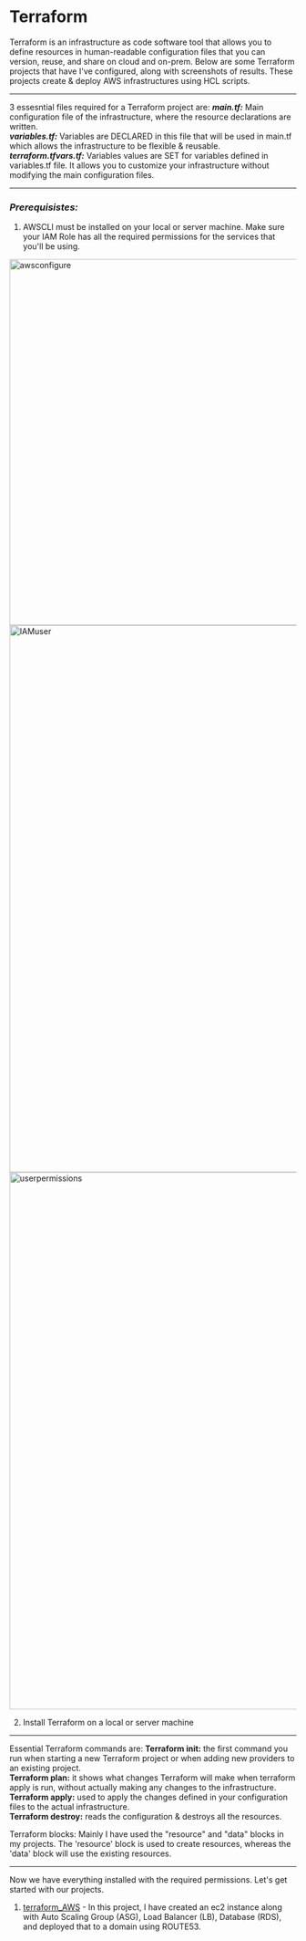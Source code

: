 # Terraform
Terraform is an infrastructure as code software tool that allows you to define resources in human-readable configuration files that you can version, reuse, and share on cloud and on-prem.
Below are some Terraform projects that have I've configured, along with screenshots of results.
These projects create & deploy AWS infrastructures using HCL scripts.

<hr/>
3 essesntial files required for a Terraform project are:
<b><i>main.tf:</i></b> Main configuration file of the infrastructure, where the resource declarations are written. <br/>
<b><i>variables.tf:</i></b> Variables are DECLARED in this file that will be used in main.tf which allows the infrastructure to be flexible & reusable. <br/>
<b><i>terraform.tfvars.tf:</i></b> Variables values are SET for variables defined in variables.tf file. It allows you to customize your infrastructure without modifying the main configuration files. <br/>
<hr/>

<h3><b><i>Prerequisistes:</i></b></h3>

1. AWSCLI must be installed on your local or server machine. Make sure your IAM Role has all the required permissions for the services that you'll be using.
<img width="642" alt="awsconfigure" src="https://github.com/NavreetK/Terraform/assets/46690891/8dbe27bd-2920-4e5b-be29-201ee747b1b5">

<img width="959" alt="IAMuser" src="https://github.com/NavreetK/Terraform/assets/46690891/a096bba8-135e-4923-8711-b83c34b43924">

<img width="942" alt="userpermissions" src="https://github.com/NavreetK/Terraform/assets/46690891/be38e2cd-35fc-4efc-b342-8a39b0e47445">



2. Install Terraform on a local or server machine
<hr/>

Essential Terraform commands are:
<b>Terraform init:</b> the first command you run when starting a new Terraform project or when adding new providers to an existing project.<br/>
<b>Terraform plan:</b> it shows what changes Terraform will make when terraform apply is run, without actually making any changes to the infrastructure.<br/>
<b>Terraform apply:</b> used to apply the changes defined in your configuration files to the actual infrastructure.<br/>
<b>Terraform destroy:</b> reads the configuration & destroys all the resources.<br/>

Terraform blocks:
Mainly I have used the "resource" and "data" blocks in my projects. The 'resource' block is used to create resources, whereas the 'data' block will use the existing resources.

<hr/>

Now we have everything installed with the required permissions. Let's get started with our projects.

1. [terraform_AWS](https://github.com/NavreetK/Terraform/blob/main/Terraform/terraform_AWS/README.md) - In this project, I have created an ec2 instance along with Auto Scaling Group (ASG), Load Balancer (LB), Database (RDS), and deployed that to a domain using ROUTE53.








